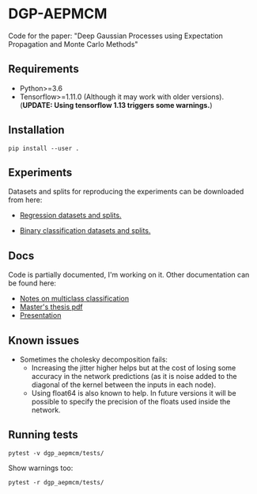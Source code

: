 # DGP-AEPMCM
Code for the paper: "Deep Gaussian Processes using Expectation Propagation and Monte Carlo Methods"

## Requirements
- Python>=3.6
- Tensorflow>=1.11.0 (Although it may work with older versions). (**UPDATE: Using tensorflow 1.13 triggers some warnings.**)


## Installation
```shell
pip install --user .
```

## Experiments
Datasets and splits for reproducing the experiments can be downloaded from here:
- [Regression datasets and splits.](https://gonzalohernandezmunoz.com/downloads/machine_learning/datasets_tfm.zip)

- [Binary classification datasets and splits.](https://gonzalohernandezmunoz.com/downloads/machine_learning/datasets_binary_classification.tar.gz)

## Docs
Code is partially documented, I'm working on it. Other documentation can be found here:
- [Notes on multiclass classification](dgp_aepmcm/nodes/latex/output_node_multiclass_info.pdf)
- [Master's thesis pdf](https://gonzalohernandezmunoz.com/downloads/machine_learning/Gonzalo_Hernandez_master_thesis.pdf)
- [Presentation](https://gonzalohernandezmunoz.com/downloads/machine_learning/Gonzalo_Hernandez_master_thesis_presentation.pdf)

## Known issues

- Sometimes the cholesky decomposition fails:
  - Increasing the jitter higher helps but at the cost of losing some accuracy in the network predictions (as it is noise added to the diagonal of the kernel between the inputs in each node).
  - Using float64 is also known to help. In future versions it will be possible to specify the precision of the floats used inside the network.

## Running tests

```shell
pytest -v dgp_aepmcm/tests/
```

Show warnings too:
```shell
pytest -r dgp_aepmcm/tests/
```
